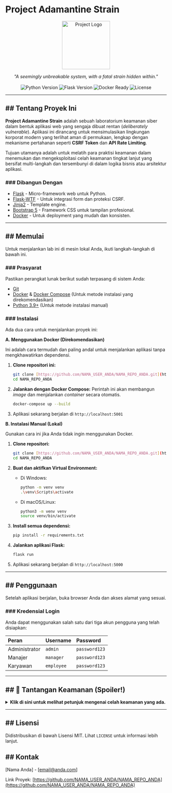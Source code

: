 # Project Adamantine Strain

<p align="center">
  <img src="https://raw.githubusercontent.com/gist/gemini-ai-assistant/a2e04fbe58a0d4814e565982855f4648/raw/a0833a69a915998b5327289f1f0a2d219273f5ac/labvault_logo.svg" alt="Project Logo" width="150"/>
</p>

<p align="center">
  <i>"A seemingly unbreakable system, with a fatal strain hidden within."</i>
  <br><br>
  <img src="https://img.shields.io/badge/Python-3.9%2B-blue?style=for-the-badge&logo=python" alt="Python Version">
  <img src="https://img.shields.io/badge/Flask-2.3-green?style=for-the-badge&logo=flask" alt="Flask Version">
  <img src="https://img.shields.io/badge/Docker-Ready-blue?style=for-the-badge&logo=docker" alt="Docker Ready">
  <img src="https://img.shields.io/badge/License-MIT-lightgrey?style=for-the-badge" alt="License">
</p>

---

## ## Tentang Proyek Ini

**Project Adamantine Strain** adalah sebuah laboratorium keamanan siber dalam bentuk aplikasi web yang sengaja dibuat rentan (*deliberately vulnerable*). Aplikasi ini dirancang untuk mensimulasikan lingkungan korporat modern yang terlihat aman di permukaan, lengkap dengan mekanisme pertahanan seperti **CSRF Token** dan **API Rate Limiting**.

Tujuan utamanya adalah untuk melatih para praktisi keamanan dalam menemukan dan mengeksploitasi celah keamanan tingkat lanjut yang bersifat multi-langkah dan tersembunyi di dalam logika bisnis atau arsitektur aplikasi.

### ### Dibangun Dengan

* [Flask](https://flask.palletsprojects.com/) - Micro-framework web untuk Python.
* [Flask-WTF](https://flask-wtf.readthedocs.io/) - Untuk integrasi form dan proteksi CSRF.
* [Jinja2](https://jinja.palletsprojects.com/) - Template engine.
* [Bootstrap 5](https://getbootstrap.com/) - Framework CSS untuk tampilan profesional.
* [Docker](https://www.docker.com/) - Untuk deployment yang mudah dan konsisten.

---

## ## Memulai

Untuk menjalankan lab ini di mesin lokal Anda, ikuti langkah-langkah di bawah ini.

### ### Prasyarat

Pastikan perangkat lunak berikut sudah terpasang di sistem Anda:
* [Git](https://git-scm.com/)
* [Docker](https://www.docker.com/products/docker-desktop/) & [Docker Compose](https://docs.docker.com/compose/install/) (Untuk metode instalasi yang direkomendasikan)
* [Python 3.9+](https://www.python.org/downloads/) (Untuk metode instalasi manual)

### ### Instalasi

Ada dua cara untuk menjalankan proyek ini:

**A. Menggunakan Docker (Direkomendasikan)**

Ini adalah cara termudah dan paling andal untuk menjalankan aplikasi tanpa mengkhawatirkan dependensi.

1.  **Clone repositori ini:**
    ```sh
    git clone [https://github.com/NAMA_USER_ANDA/NAMA_REPO_ANDA.git](https://github.com/NAMA_USER_ANDA/NAMA_REPO_ANDA.git)
    cd NAMA_REPO_ANDA
    ```

2.  **Jalankan dengan Docker Compose:**
    Perintah ini akan membangun *image* dan menjalankan *container* secara otomatis.
    ```sh
    docker-compose up --build
    ```

3.  Aplikasi sekarang berjalan di `http://localhost:5001`

**B. Instalasi Manual (Lokal)**

Gunakan cara ini jika Anda tidak ingin menggunakan Docker.

1.  **Clone repositori:**
    ```sh
    git clone [https://github.com/NAMA_USER_ANDA/NAMA_REPO_ANDA.git](https://github.com/NAMA_USER_ANDA/NAMA_REPO_ANDA.git)
    cd NAMA_REPO_ANDA
    ```

2.  **Buat dan aktifkan Virtual Environment:**
    * Di Windows:
        ```sh
        python -m venv venv
        .\venv\Scripts\activate
        ```
    * Di macOS/Linux:
        ```sh
        python3 -m venv venv
        source venv/bin/activate
        ```

3.  **Install semua dependensi:**
    ```sh
    pip install -r requirements.txt
    ```

4.  **Jalankan aplikasi Flask:**
    ```sh
    flask run
    ```

5.  Aplikasi sekarang berjalan di `http://localhost:5000`

---

## ## Penggunaan

Setelah aplikasi berjalan, buka browser Anda dan akses alamat yang sesuai.

### ### Kredensial Login

Anda dapat menggunakan salah satu dari tiga akun pengguna yang telah disiapkan:

| Peran         | Username | Password    |
| :------------ | :------- | :---------- |
| Administrator | `admin`  | `password123` |
| Manajer       | `manager`| `password123` |
| Karyawan      | `employee`| `password123` |

---

## ## 🎯 Tantangan Keamanan (Spoiler!)

<details>
  <summary><strong>Klik di sini untuk melihat petunjuk mengenai celah keamanan yang ada.</strong></summary>
  
  ### ### 1. Server-Side Template Injection (SSTI) -> Remote Code Execution (RCE)
  * **Lokasi:** Fitur "Generate Report" pada halaman detail proyek.
  * **Petunjuk:** Aplikasi ini tampaknya merender judul laporan yang Anda masukkan. Apa yang terjadi jika Anda memasukkan ekspresi template seperti `{{ 7*7 }}`? Bisakah Anda meningkatkannya untuk berinteraksi dengan sistem operasi (`os`) server?

  ### ### 2. CSRF pada API -> Pengambilalihan Proyek
  * **Lokasi:** Endpoint API `POST /api/proyek/<uuid>/ganti_pemilik`.
  * **Petunjuk:** Meskipun form HTML dilindungi oleh CSRF token, apakah perlindungan yang sama berlaku untuk semua endpoint API? Seorang `manager` bisa membuat halaman web berbahaya yang, jika dikunjungi oleh `admin`, akan mengirim request untuk mengubah kepemilikan proyek rahasia. Serangan ini memerlukan *social engineering*.

  ### ### 3. Information Disclosure & IDOR
  * **Lokasi:** Respons dari API `GET /api/proyek/<uuid>/tasks`.
  * **Petunjuk:** Periksa respons JSON dari API ini menggunakan Developer Tools. Apakah ada informasi sensitif (seperti UUID pengguna lain) yang bocor? Bisakah informasi tersebut digunakan untuk mengakses halaman profil pengguna lain secara tidak sah?

  ### ### 4. Melewati Rate Limiting
  * **Lokasi:** Semua endpoint API.
  * **Petunjuk:** API ini akan memblokir Anda jika Anda mengirim terlalu banyak request dalam waktu singkat. Mekanisme ini berbasis alamat IP. Bagaimana cara seorang penyerang bisa melewati pertahanan seperti ini di dunia nyata?

</details>

---

## ## Lisensi

Didistribusikan di bawah Lisensi MIT. Lihat `LICENSE` untuk informasi lebih lanjut.

## ## Kontak

[Nama Anda] - [email@anda.com]

Link Proyek: [https://github.com/NAMA_USER_ANDA/NAMA_REPO_ANDA](https://github.com/NAMA_USER_ANDA/NAMA_REPO_ANDA)
